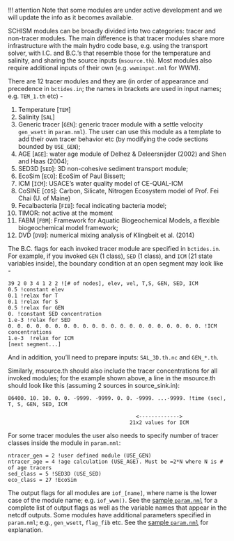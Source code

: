 !!! attention
    Note that some modules are under active development and we will update the info as it becomes available.

SCHISM modules can be broadly divided into two categories: tracer and non-tracer modules. The main difference is that tracer modules share more infrastructure with the main hydro code base, e.g. using the transport solver, with I.C. and B.C.’s that resemble those for the temperature and salinity, and sharing the source inputs (`msource.th`). Most modules also require additional inputs of their own (e.g. `wwminput.nml` for WWM).

There are 12 tracer modules and they are (in order of appearance and precedence in `bctides.in`; the names in brackets are used in input names; e.g. `TEM_1.th` etc) - 

1. Temperature [`TEM`]
2. Salinity [`SAL`]
3. Generic tracer [`GEN`]: generic tracer module with a settle velocity `gen_wsett` in `param.nml`). The user can use this module as a template to add their own tracer behavior etc (by modifying the code sections bounded by `USE_GEN`);
4. AGE [`AGE`]: water age module of Delhez & Deleersnijder (2002) and Shen and Haas (2004);
5. SED3D [`SED`]: 3D non-cohesive sediment transport module;
6. EcoSim [`ECO`]: EcoSim of Paul Bissett;
7. ICM [`ICM`]: USACE’s water quality model of CE-QUAL-ICM
8. CoSINE [`COS`]: Carbon, Silicate, Nitrogen Ecosystem model of Prof. Fei Chai (U. of Maine)
9. Fecalbacteria [`FIB`]: fecal indicating bacteria model;
10. TIMOR: not active at the moment
11. FABM [`FBM`]: Framework for Aquatic Biogeochemical Models, a flexible biogeochemical model framework;
12. DVD [`DVD`]: numerical mixing analysis of Klingbeit et al. (2014)

The B.C. flags for each invoked tracer module are specified in `bctides.in`. For example, if you invoked `GEN` (1 class), `SED` (1 class), and `ICM` (21 state variables inside), the boundary condition at an open segment may look like - 

```
39 2 0 3 4 1 2 2 ![# of nodes], elev, vel, T,S, GEN, SED, ICM
0.5 !constant elev
0.1 !relax for T
0.1 !relax for S
0.5 !relax for GEN
0. !constant SED concentration
1.e-3 !relax for SED
0. 0. 0. 0. 0. 0. 0. 0. 0. 0. 0. 0. 0. 0. 0. 0. 0. 0. 0. 0. 0. !ICM concentrations
1.e-3  !relax for ICM
[next segment...]
```

And in addition, you’ll need to prepare inputs: `SAL_3D.th.nc` and `GEN_*.th`. 

Similarly, msource.th should also include the tracer concentrations for all invoked modules; for the example shown above, a line in the msource.th should look like this (assuming 2 sources in source_sink.in):

```
86400. 10. 10. 0. 0. -9999. -9999. 0. 0. -9999. ...-9999. !time (sec), T, S, GEN, SED, ICM

                                         <------------->
                                       21x2 values for ICM
```

For some tracer modules the user also needs to specify number of tracer classes inside the module in `param.nml`:

```
ntracer_gen = 2 !user defined module (USE_GEN)
ntracer_age = 4 !age calculation (USE_AGE). Must be =2*N where N is # of age tracers
sed_class = 5 !SED3D (USE_SED)
eco_class = 27 !EcoSim
```

The output flags for all modules are `iof_[name]`, where name is the lower case of the module name; e.g. `iof_wwm()`. See the [sample `param.nml`](https://github.com/schism-dev/schism/blob/master/sample_inputs/param.nml) for a complete list of output flags as well as the variable names that appear in the netcdf outputs. Some modules have additional parameters specified in `param.nml`; e.g., `gen_wsett`, `flag_fib` etc. See the [sample `param.nml`](https://github.com/schism-dev/schism/blob/master/sample_inputs/param.nml) for explanation.
